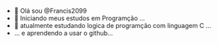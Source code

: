 - 👋 Olá sou @Francis2099
- 👀 Iniciando meus estudos em Programção ...
- 🌱 atualmente estudando logica de programção com linguagem C ...
- ... e aprendendo a usar o github...

<!---
Francis2099/Francis2099 is a ✨ special ✨ repository because its `README.md` (this file) appears on your GitHub profile.
You can click the Preview link to take a look at your changes.
--->
